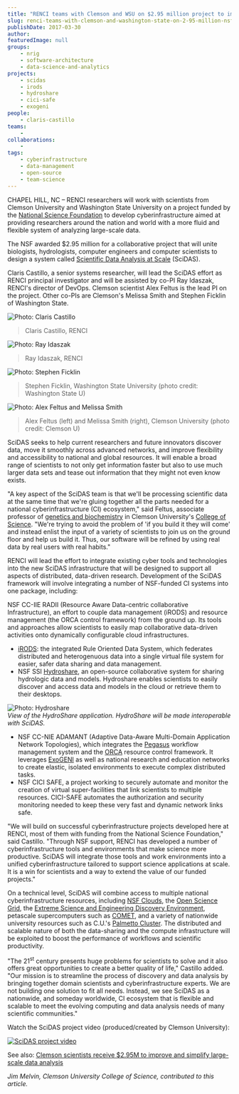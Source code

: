 ```yaml
---
title: "RENCI teams with Clemson and WSU on $2.95 million project to improve and simplify large-scale data analysis"
slug: renci-teams-with-clemson-and-washington-state-on-2-95-million-nsf-project-to-improve-and-simplify-large-scale-data-analysis
publishDate: 2017-03-30
author: 
featuredImage: null
groups:
    - nrig
    - software-architecture
    - data-science-and-analytics
projects:
    - scidas
    - irods
    - hydroshare
    - cici-safe
    - exogeni
people:
    - claris-castillo
teams: 
    - 
collaborations:
    - 
tags:
    - cyberinfrastructure
    - data-management
    - open-source
    - team-science
---
```

CHAPEL HILL, NC – RENCI researchers will work with scientists from Clemson University and Washington State University on a project funded by the [National Science Foundation](https://www.nsf.gov/) to develop cyberinfrastructure aimed at providing researchers around the nation and world with a more fluid and flexible system of analyzing large-scale data.

The NSF awarded $2.95 million for a collaborative project that will unite biologists, hydrologists, computer engineers and computer scientists to design a system called [Scientific Data Analysis at Scale](https://www.nsf.gov/awardsearch/showAward?AWD_ID=1659300&HistoricalAwards=false) (SciDAS).

Claris Castillo, a senior systems researcher, will lead the SciDAS effort as RENCI principal investigator and will be assisted by co-PI Ray Idaszak, RENCI's director of DevOps. Clemson scientist Alex Feltus is the lead PI on the project. Other co-PIs are Clemson's Melissa Smith and Stephen Ficklin of Washington State.

![Photo: Claris Castillo](https://renci.org/wp-content/uploads/2017/02/ClarisCastillo2-copy-2.png)
> Claris Castillo, RENCI

![Photo: Ray Idaszak](https://renci.org/wp-content/uploads/2017/01/ray-idaszak-b.jpg)
> Ray Idaszak, RENCI

![Photo: Stephen Ficklin](https://renci.org/wp-content/uploads/2017/03/ficklin.jpg)
> Stephen Ficklin, Washington State University (photo credit: Washington State U)

![Photo: Alex Feltus and Melissa Smith](https://renci.org/wp-content/uploads/2017/03/alex-melissa_lead.jpg)
> Alex Feltus (left) and Melissa Smith (right), Clemson University (photo credit: Clemson U)

SciDAS seeks to help current researchers and future innovators discover data, move it smoothly across advanced networks, and improve flexibility and accessibility to national and global resources. It will enable a broad range of scientists to not only get information faster but also to use much larger data sets and tease out information that they might not even know exists.

"A key aspect of the SciDAS team is that we'll be processing scientific data at the same time that we're gluing together all the parts needed for a national cyberinfrastructure (CI) ecosystem," said Feltus, associate professor of [genetics and biochemistry](https://www.clemson.edu/science/departments/genetics-biochemistry/) in Clemson University's [College of Science](https://www.clemson.edu/science/). "We're trying to avoid the problem of 'if you build it they will come' and instead enlist the input of a variety of scientists to join us on the ground floor and help us build it. Thus, our software will be refined by using real data by real users with real habits."

RENCI will lead the effort to integrate existing cyber tools and technologies into the new SciDAS infrastructure that will be designed to support all aspects of distributed, data-driven research. Development of the SciDAS framework will involve integrating a number of NSF-funded CI systems into one package, including:

NSF CC-IIE RADII (Resource Aware Data-centric collaborative Infrastructure), an effort to couple data management (iRODS) and resource management (the ORCA control framework) from the ground up. Its tools and approaches allow scientists to easily map collaborative data-driven activities onto dynamically configurable cloud infrastructures.
*   [iRODS](http://www.irods.org/): the integrated Rule Oriented Data System, which federates distributed and heterogenuous data into a single virtual file system for easier, safer data sharing and data management.
*   NSF SSI [Hydroshare](https://www.hydroshare.org/), an open-source collaborative system for sharing hydrologic data and models. Hydroshare enables scientists to easily discover and access data and models in the cloud or retrieve them to their desktops.

![Photo: Hydroshare](https://renci.org/wp-content/uploads/2017/03/hydroshare_hydrology_01-300x181.png)  
_View of the HydroShare application. HydroShare will be made interoperable with SciDAS._


*   NSF CC-NIE ADAMANT (Adaptive Data-Aware Multi-Domain Application Network Topologies), which integrates the [Pegasus](https://pegasus.isi.edu/) workflow management system and the [ORCA](https://geni-orca.renci.org/trac/wiki/orca-introduction) resource control framework. It leverages [ExoGENI](http://www.exogeni.net/) as well as national research and education networks to create elastic, isolated environments to execute complex distributed tasks.
*   NSF CICI SAFE, a project working to securely automate and monitor the creation of virtual super-facilities that link scientists to multiple resources. CICI-SAFE automates the authorization and security monitoring needed to keep these very fast and dynamic network links safe.

"We will build on successful cyberinfrastructure projects developed here at RENCI, most of them with funding from the National Science Foundation," said Castillo. "Through NSF support, RENCI has developed a number of cyberinfrastructure tools and environments that make science more productive. SciDAS will integrate those tools and work environments into a unified cyberinfrastructure tailored to support science applications at scale. It is a win for scientists and a way to extend the value of our funded projects."

On a technical level, SciDAS will combine access to multiple national cyberinfrastructure resources, including [NSF Clouds](https://nsf.gov/news/news_summ.jsp?cntn_id=132377), the [Open Science Grid](https://www.opensciencegrid.org/), the [Extreme Science and Engineering Discovery Environment](https://www.xsede.org/), petascale supercomputers such as [COMET](http://www.sdsc.edu/support/user_guides/comet.html), and a variety of nationwide university resources such as C.U.'s [Palmetto Cluster](https://www.palmetto.clemson.edu/palmetto/). The distributed and scalable nature of both the data-sharing and the compute infrastructure will be exploited to boost the performance of workflows and scientific productivity.

"The 21<sup>st</sup> century presents huge problems for scientists to solve and it also offers great opportunities to create a better quality of life," Castillo added. "Our mission is to streamline the process of discovery and data analysis by bringing together domain scientists and cyberinfrastructure experts. We are not building one solution to fit all needs. Instead, we see SciDAS as a nationwide, and someday worldwide, CI ecosystem that is flexible and scalable to meet the evolving computing and data analysis needs of many scientific communities."

Watch the SciDAS project video (produced/created by Clemson University):

[![SciDAS project video](http://img.youtube.com/vi/fyzuufFWuxk/0.jpg)](http://www.youtube.com/watch?v=fyzuufFWuxk "SciDAS video")

See also: [Clemson scientists receive $2.95M to improve and simplify large-scale data analysis](http://newsstand.clemson.edu/mediarelations/clemson-scientists-receive-2-95m-to-improve-and-simplify-large-scale-data-analysis/)

_Jim Melvin, Clemson University College of Science, contributed to this article._

